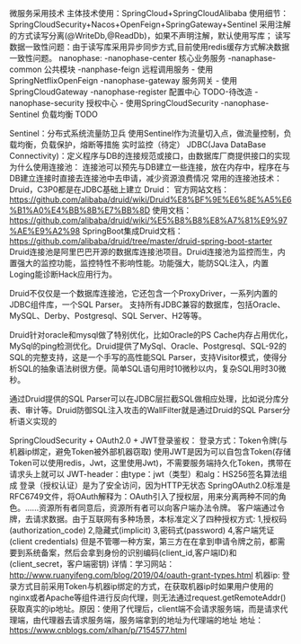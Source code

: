 微服务采用技术
主体技术使用：SpringCloud+SpringCloudAlibaba
使用细节：SpringCloudSecurity+Nacos+OpenFeign+SpringGateway+Sentinel
采用注解的方式读写分离(@WriteDb,@ReadDb)，如果不声明注解，默认使用写库；
读写数据一致性问题：由于读写库采用异步同步方式,目前使用redis缓存方式解决数据一致性问题。
nanophase:
 -nanophase-center   核心业务服务
 -nanaphase-common   公共模块
 -nanphase-feign     远程调用服务 - 使用SpringNetflixOpenFeign
 -nanophase-gateway  服务网关 - 使用SpringCloudGateway
 -nanophase-register 配置中心 TODO-待改造
 -nanophase-security 授权中心 - 使用SpringCloudSecurity
 -nanophase-Sentinel 负载均衡 TODO

Sentinel：分布式系统流量防卫兵
    使用Sentinel作为流量切入点，做流量控制，负载均衡，负载保护，熔断等措施
    实时监控（待定）
JDBC(Java DataBase Connectivity)：定义程序与DB的连接规范或接口，由数据库厂商提供接口的实现
为什么使用连接池：
    连接池可以预先与DB建立一些连接，放在内存中，程序在与DB建立连接时直接去连接池中去申请，减少资源浪费情况
常用的连接池技术：Druid，C3P0都是在JDBC基础上建立
Druid：
官方网站文档：https://github.com/alibaba/druid/wiki/Druid%E8%BF%9E%E6%8E%A5%E6%B1%A0%E4%BB%8B%E7%BB%8D
使用文档：https://github.com/alibaba/druid/wiki/%E5%B8%B8%E8%A7%81%E9%97%AE%E9%A2%98
SpringBoot集成Druid文档：https://github.com/alibaba/druid/tree/master/druid-spring-boot-starter
Druid连接池是阿里巴巴开源的数据库连接池项目。Druid连接池为监控而生，内置强大的监控功能，监控特性不影响性能。功能强大，能防SQL注入，内置Loging能诊断Hack应用行为。

Druid不仅仅是一个数据库连接池，它还包含一个ProxyDriver，一系列内置的JDBC组件库，一个SQL Parser。 支持所有JDBC兼容的数据库，包括Oracle、MySQL、Derby、Postgresql、SQL Server、H2等等。

Druid针对oracle和mysql做了特别优化，比如Oracle的PS Cache内存占用优化，MySql的ping检测优化。Druid提供了MySql、Oracle、Postgresql、SQL-92的SQL的完整支持，这是一个手写的高性能SQL Parser，支持Visitor模式，使得分析SQL的抽象语法树很方便。简单SQL语句用时10微秒以内，复杂SQL用时30微秒。

通过Druid提供的SQL Parser可以在JDBC层拦截SQL做相应处理，比如说分库分表、审计等。Druid防御SQL注入攻击的WallFilter就是通过Druid的SQL Parser分析语义实现的 

SpringCloudSecurity + OAuth2.0 + JWT登录鉴权：
登录方式：Token令牌(与机器ip绑定，避免Token被外部机器窃取)
使用JWT是因为可以自包含Token(存储Token可以使用redis，Jwt，这里使用Jwt)，不需要服务端持久化Token，携带在请求头上就可以
JWT-header：由type：jwt（类型）和alg：HS256签名算法组成
登录（授权认证）是为了安全访问，因为HTTP无状态
SpringOAuth2.0标准是RFC6749文件，将OAuth解释为：OAuth引入了授权层，用来分离两种不同的角色。......资源所有者同意后，资源所有者可以向客户端办法令牌。
客户端通过令牌，去请求数据。由于互联网有多种场景，本标准定义了四种授权方式:
1,授权码(authorization_code)
2,隐藏式(implicit)
3,密码式(password)
4,客户端凭证(client credentials)
但是不管哪一种方案，第三方在在拿到申请令牌之前，都需要到系统备案，然后会拿到身份的识别编码(client_id,客户端ID)和(client_secret，客户端密钥)
详情：学习网站：http://www.ruanyifeng.com/blog/2019/04/oauth-grant-types.html
机器ip:
登录方式目前采用Token与机器ip绑定的方式，在获取机器ip时如果用户使用的nginx或者Apache等组件进行反向代理，则无法通过request.getRemoteAddr()
获取真实的ip地址。原因：使用了代理后，client端不会请求服务端，而是请求代理端，由代理器去请求服务端，服务端拿到的地址为代理端的地址
地址：https://www.cnblogs.com/xlhan/p/7154577.html




